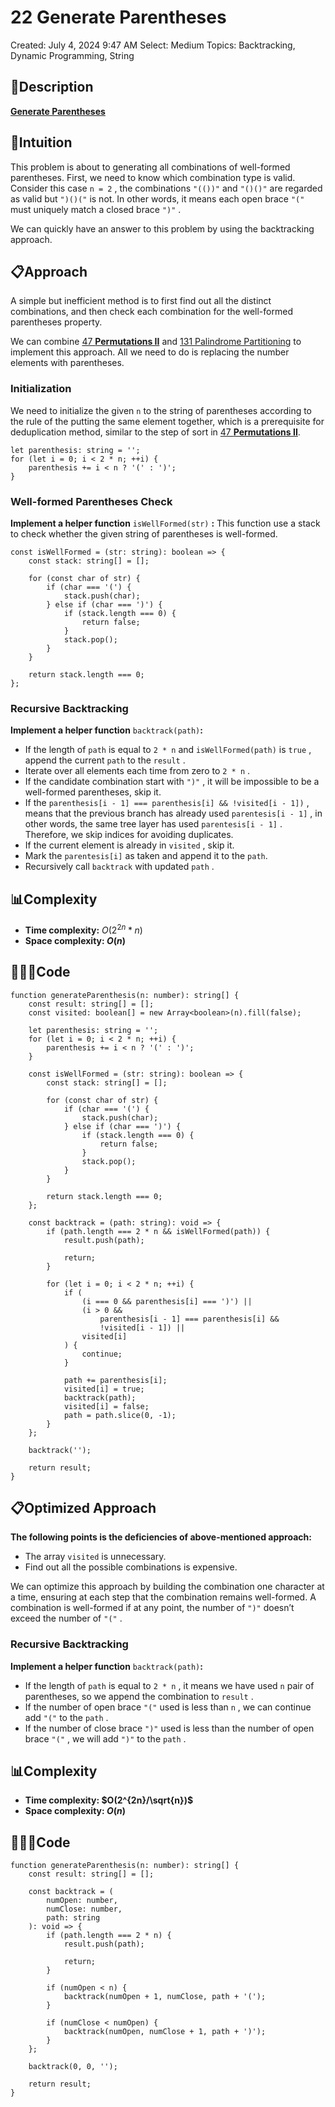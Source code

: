 # 22 Generate Parentheses

Created: July 4, 2024 9:47 AM
Select: Medium
Topics: Backtracking, Dynamic Programming, String

## 📖Description

[**Generate Parentheses**](https://leetcode.com/problems/generate-parentheses/description)

## 🤔Intuition

This problem is about to generating all combinations of well-formed parentheses. First, we need to know which combination type is valid. Consider this case `n = 2` , the combinations `"(())"` and `"()()"` are regarded as valid but `")()("` is not. In other words, it means each open brace `"("` must uniquely match a closed brace `")"` .

We can quickly have an answer to this problem by using the backtracking approach.

## 📋Approach

A simple but inefficient method is to first find out all the distinct combinations, and then check each combination for the well-formed parentheses property.

We can combine [47 **Permutations II**](https://www.notion.so/47-Permutations-II-f3c96d29a71247188dbf82d20240deb3?pvs=21) and [131 Palindrome Partitioning](https://www.notion.so/131-Palindrome-Partitioning-f7612b3ba4454f619c50796c891288d8?pvs=21) to implement this approach. All we need to do is replacing the number elements with parentheses.

### Initialization

We need to initialize the given `n` to the string of parentheses according to the rule of the putting the same element together, which is a prerequisite for deduplication method, similar to the step of sort in [47 **Permutations II**](https://www.notion.so/47-Permutations-II-f3c96d29a71247188dbf82d20240deb3?pvs=21).

```tsx
let parenthesis: string = '';
for (let i = 0; i < 2 * n; ++i) {
    parenthesis += i < n ? '(' : ')';
}
```

### Well-formed Parentheses Check

**Implement a helper function** `isWellFormed(str)` **:** This function use a stack to check whether the given string of parentheses is well-formed.

```tsx
const isWellFormed = (str: string): boolean => {
    const stack: string[] = [];

    for (const char of str) {
        if (char === '(') {
            stack.push(char);
        } else if (char === ')') {
            if (stack.length === 0) {
                return false;
            }
            stack.pop();
        }
    }

    return stack.length === 0;
};
```

### Recursive Backtracking

**Implement a helper function** `backtrack(path)`**:** 

- If the length of `path` is equal to `2 * n` and `isWellFormed(path)` is `true` , append the current `path` to the `result` .
- Iterate over all elements each time from zero to `2 * n` .
- If the candidate combination start with `")"` , it will be impossible to be a well-formed parentheses, skip it.
- If the `parenthesis[i - 1] === parenthesis[i] && !visited[i - 1])` , means that the previous branch has already used `parentesis[i - 1]` , in other words, the same tree layer has used `parentesis[i - 1]` . Therefore, we skip indices for avoiding duplicates.
- If the current element is already in `visited` , skip it.
- Mark the `parentesis[i]` as taken and append it to the `path`.
- Recursively call `backtrack` with updated `path` .

## 📊Complexity

- **Time complexity:** $O(2^{2n}*n)$
- **Space complexity: $O(n)$**

## 🧑🏻‍💻Code

```tsx
function generateParenthesis(n: number): string[] {
    const result: string[] = [];
    const visited: boolean[] = new Array<boolean>(n).fill(false);

    let parenthesis: string = '';
    for (let i = 0; i < 2 * n; ++i) {
        parenthesis += i < n ? '(' : ')';
    }

    const isWellFormed = (str: string): boolean => {
        const stack: string[] = [];

        for (const char of str) {
            if (char === '(') {
                stack.push(char);
            } else if (char === ')') {
                if (stack.length === 0) {
                    return false;
                }
                stack.pop();
            }
        }

        return stack.length === 0;
    };

    const backtrack = (path: string): void => {
        if (path.length === 2 * n && isWellFormed(path)) {
            result.push(path);

            return;
        }

        for (let i = 0; i < 2 * n; ++i) {
            if (
                (i === 0 && parenthesis[i] === ')') ||
                (i > 0 &&
                    parenthesis[i - 1] === parenthesis[i] &&
                    !visited[i - 1]) ||
                visited[i]
            ) {
                continue;
            }

            path += parenthesis[i];
            visited[i] = true;
            backtrack(path);
            visited[i] = false;
            path = path.slice(0, -1);
        }
    };

    backtrack('');

    return result;
}
```

## 📋Optimized Approach

**The following points is the deficiencies of above-mentioned approach:**

- The array `visited` is unnecessary.
- Find out all the possible combinations is expensive.

We can optimize this approach by building the combination one character at a time, ensuring at each step that the combination remains well-formed. A combination is well-formed if at any point, the number of `")"` doesn’t exceed the number of `"("` .

### Recursive Backtracking

**Implement a helper function** `backtrack(path)`**:** 

- If the length of `path` is equal to `2 * n` , it means we have used `n` pair of parentheses, so we append the combination to `result` .
- If the number of open brace `"("` used is less than `n` , we can continue add `"("` to the `path` .
- If the number of close brace `")"` used is less than the number of open brace `"("` , we will add `")"` to the `path` .

## 📊Complexity

- **Time complexity: $O(2^{2n}/\sqrt{n})$**
- **Space complexity: $O(n)$**

## 🧑🏻‍💻Code

```tsx
function generateParenthesis(n: number): string[] {
    const result: string[] = [];

    const backtrack = (
        numOpen: number,
        numClose: number,
        path: string
    ): void => {
        if (path.length === 2 * n) {
            result.push(path);

            return;
        }

        if (numOpen < n) {
            backtrack(numOpen + 1, numClose, path + '(');
        }

        if (numClose < numOpen) {
            backtrack(numOpen, numClose + 1, path + ')');
        }
    };

    backtrack(0, 0, '');

    return result;
}
```